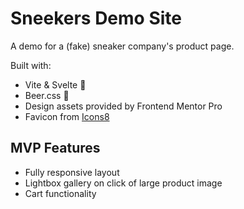 # Sneekers Demo Site

A demo for a (fake) sneaker company's product page.

Built with:
- Vite & Svelte 💜
- Beer.css 🍻
- Design assets provided by Frontend Mentor Pro
- Favicon from <a target="_blank" href="https://icons8.com">Icons8</a>

## MVP Features

- Fully responsive layout
- Lightbox gallery on click of large product image
- Cart functionality
